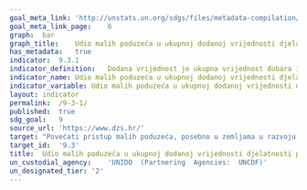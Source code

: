 ```yaml
---	
goal_meta_link:	'http://unstats.un.org/sdgs/files/metadata-compilation/Metadata-Goal-9.pdf'
goal_meta_link_page:	6
graph:	bar
graph_title:	Udio malih poduzeća u ukupnoj dodanoj vrijednosti djelatnosti prerađivačke industrije
has_metadata:	true
indicator:	9.3.1
indicator_definition:	Dodana vrijednost je ukupna vrijednost dobara i usluga proizvedenih u danom referentnom razdoblju. Pokazatelj se izračunava tako da se dodana vrijednost malih poduzeća  (prema definiciji) podijeli s ukupnom dodanom vrijednošću i pomnoži sa 100.
indicator_name:	Udio malih poduzeća u ukupnoj dodanoj vrijednosti djelatnosti prerađivačke  industrije
indicator_variable:	Udio malih poduzeća u ukupnoj dodanoj vrijednosti djelatnosti prerađivačke industrije
layout:	indicator
permalink:	/9-3-1/
published:	true  
sdg_goal:	9
source_url:	'https://www.dzs.hr/'
target:	"Povećati pristup malih poduzeća, posebno u zemljama u razvoju financijskim uslugama i povoljnim kreditima kako bi se  omogućila njihova integracija i pristup tržištu  "
target_id:	'9.3'
title:	Udio malih poduzeća u ukupnoj dodanoj vrijednosti djelatnosti prerađivačke industrije
un_custodial_agency:	'UNIDO  (Partnering  Agencies:  UNCDF)'
un_designated_tier:	'2'
---	
```

